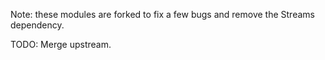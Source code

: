 Note: these modules are forked to fix a few bugs and remove the Streams dependency.

TODO: Merge upstream.
